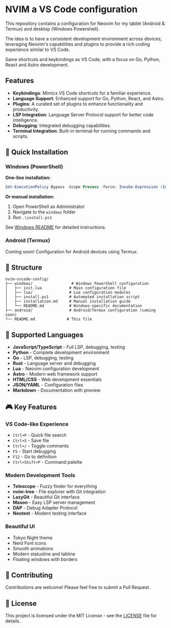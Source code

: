 # NVIM a VS Code configuration

This repository contains a configuration for Neovim for my tablet (Android & Termux) and desktop (Windows Powershell). 

The idea is to have a consistent development environment across devices, leveraging Neovim's capabilities and plugins to provide a rich coding experience similar to VS Code.

Same shortcuts and keybindings as VS Code, with a focus on Go, Python, React and Astro development.

## Features
- **Keybindings**: Mimics VS Code shortcuts for a familiar experience.
- **Language Support**: Enhanced support for Go, Python, React, and Astro.
- **Plugins**: A curated set of plugins to enhance functionality and productivity.
- **LSP Integration**: Language Server Protocol support for better code intelligence.
- **Debugging**: Integrated debugging capabilities.
- **Terminal Integration**: Built-in terminal for running commands and scripts.

## 🚀 Quick Installation

### Windows (PowerShell)

**One-line installation:**
```powershell
Set-ExecutionPolicy Bypass -Scope Process -Force; Invoke-Expression (Invoke-WebRequest -Uri "https://raw.githubusercontent.com/your-username/nvim-vscode-config/main/windows/install.ps1" -UseBasicParsing).Content
```

**Or manual installation:**
1. Open PowerShell as Administrator
2. Navigate to the `windows` folder
3. Run `.\install.ps1`

See [Windows README](windows/README.md) for detailed instructions.

### Android (Termux)

Coming soon! Configuration for Android devices using Termux.

## 📁 Structure

```
nvim-vscode-config/
├── windows/                 # Windows PowerShell configuration
│   ├── init.lua            # Main configuration file
│   ├── lua/                # Lua configuration modules
│   ├── install.ps1         # Automated installation script
│   ├── installation.md     # Manual installation guide
│   └── README.md           # Windows-specific documentation
├── android/                # Android/Termux configuration (coming soon)
└── README.md              # This file
```

## 🎯 Supported Languages

- **JavaScript/TypeScript** - Full LSP, debugging, testing
- **Python** - Complete development environment
- **Go** - LSP, debugging, testing
- **Rust** - Language server and debugging
- **Lua** - Neovim configuration development
- **Astro** - Modern web framework support
- **HTML/CSS** - Web development essentials
- **JSON/YAML** - Configuration files
- **Markdown** - Documentation with preview

## 🎮 Key Features

### VS Code-like Experience
- `Ctrl+P` - Quick file search
- `Ctrl+S` - Save file
- `Ctrl+/` - Toggle comments
- `F5` - Start debugging
- `F12` - Go to definition
- `Ctrl+Shift+P` - Command palette

### Modern Development Tools
- **Telescope** - Fuzzy finder for everything
- **nvim-tree** - File explorer with Git integration
- **LazyGit** - Beautiful Git interface
- **Mason** - Easy LSP server management
- **DAP** - Debug Adapter Protocol
- **Neotest** - Modern testing interface

### Beautiful UI
- Tokyo Night theme
- Nerd Font icons
- Smooth animations
- Modern statusline and tabline
- Floating windows with borders

## 🤝 Contributing

Contributions are welcome! Please feel free to submit a Pull Request.

## 📝 License

This project is licensed under the MIT License - see the [LICENSE](LICENSE) file for details.
